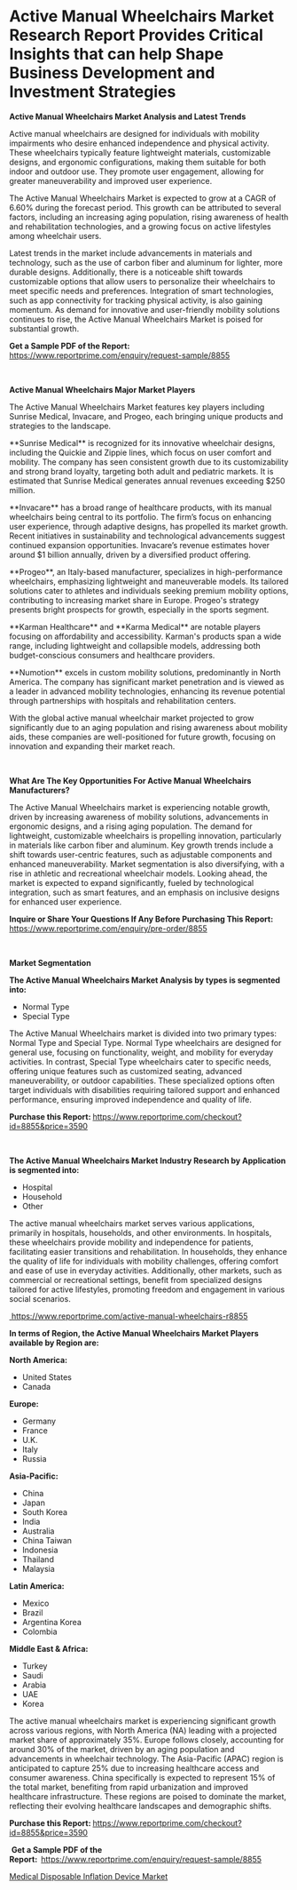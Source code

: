 <p><h1>Active Manual Wheelchairs Market Research Report Provides Critical Insights that can help Shape Business Development and Investment Strategies</h1></p><p><strong>Active Manual Wheelchairs Market Analysis and Latest Trends</strong></p>
<p><p>Active manual wheelchairs are designed for individuals with mobility impairments who desire enhanced independence and physical activity. These wheelchairs typically feature lightweight materials, customizable designs, and ergonomic configurations, making them suitable for both indoor and outdoor use. They promote user engagement, allowing for greater maneuverability and improved user experience.</p><p>The Active Manual Wheelchairs Market is expected to grow at a CAGR of 6.60% during the forecast period. This growth can be attributed to several factors, including an increasing aging population, rising awareness of health and rehabilitation technologies, and a growing focus on active lifestyles among wheelchair users. </p><p>Latest trends in the market include advancements in materials and technology, such as the use of carbon fiber and aluminum for lighter, more durable designs. Additionally, there is a noticeable shift towards customizable options that allow users to personalize their wheelchairs to meet specific needs and preferences. Integration of smart technologies, such as app connectivity for tracking physical activity, is also gaining momentum. As demand for innovative and user-friendly mobility solutions continues to rise, the Active Manual Wheelchairs Market is poised for substantial growth.</p></p>
<p><strong>Get a Sample PDF of the Report:&nbsp;</strong> <a href="https://www.reportprime.com/enquiry/request-sample/8855?utm_campaign=3106&utm_medium=2&utm_source=Github&utm_content=ia&utm_term=20032025&utm_id=active-manual-wheelchairs">https://www.reportprime.com/enquiry/request-sample/8855</a></p>
<p>&nbsp;</p>
<p><strong>Active Manual Wheelchairs Major Market Players</strong></p>
<p><p>The Active Manual Wheelchairs Market features key players including Sunrise Medical, Invacare, and Progeo, each bringing unique products and strategies to the landscape. </p><p>**Sunrise Medical** is recognized for its innovative wheelchair designs, including the Quickie and Zippie lines, which focus on user comfort and mobility. The company has seen consistent growth due to its customizability and strong brand loyalty, targeting both adult and pediatric markets. It is estimated that Sunrise Medical generates annual revenues exceeding $250 million.</p><p>**Invacare** has a broad range of healthcare products, with its manual wheelchairs being central to its portfolio. The firm’s focus on enhancing user experience, through adaptive designs, has propelled its market growth. Recent initiatives in sustainability and technological advancements suggest continued expansion opportunities. Invacare’s revenue estimates hover around $1 billion annually, driven by a diversified product offering.</p><p>**Progeo**, an Italy-based manufacturer, specializes in high-performance wheelchairs, emphasizing lightweight and maneuverable models. Its tailored solutions cater to athletes and individuals seeking premium mobility options, contributing to increasing market share in Europe. Progeo's strategy presents bright prospects for growth, especially in the sports segment.</p><p>**Karman Healthcare** and **Karma Medical** are notable players focusing on affordability and accessibility. Karman's products span a wide range, including lightweight and collapsible models, addressing both budget-conscious consumers and healthcare providers.</p><p>**Numotion** excels in custom mobility solutions, predominantly in North America. The company has significant market penetration and is viewed as a leader in advanced mobility technologies, enhancing its revenue potential through partnerships with hospitals and rehabilitation centers.</p><p>With the global active manual wheelchair market projected to grow significantly due to an aging population and rising awareness about mobility aids, these companies are well-positioned for future growth, focusing on innovation and expanding their market reach.</p></p>
<p>&nbsp;</p>
<p><strong>What Are The Key Opportunities For Active Manual Wheelchairs Manufacturers?</strong></p>
<p><p>The Active Manual Wheelchairs market is experiencing notable growth, driven by increasing awareness of mobility solutions, advancements in ergonomic designs, and a rising aging population. The demand for lightweight, customizable wheelchairs is propelling innovation, particularly in materials like carbon fiber and aluminum. Key growth trends include a shift towards user-centric features, such as adjustable components and enhanced maneuverability. Market segmentation is also diversifying, with a rise in athletic and recreational wheelchair models. Looking ahead, the market is expected to expand significantly, fueled by technological integration, such as smart features, and an emphasis on inclusive designs for enhanced user experience.</p></p>
<p><strong>Inquire or Share Your Questions If Any Before Purchasing This Report:</strong> <a href="https://www.reportprime.com/enquiry/pre-order/8855?utm_campaign=3106&utm_medium=2&utm_source=Github&utm_content=ia&utm_term=20032025&utm_id=active-manual-wheelchairs">https://www.reportprime.com/enquiry/pre-order/8855</a></p>
<p>&nbsp;</p>
<p><strong>Market Segmentation</strong></p>
<p><strong>The Active Manual Wheelchairs Market Analysis by types is segmented into:</strong></p>
<p><ul><li>Normal Type</li><li>Special Type</li></ul></p>
<p><p>The Active Manual Wheelchairs market is divided into two primary types: Normal Type and Special Type. Normal Type wheelchairs are designed for general use, focusing on functionality, weight, and mobility for everyday activities. In contrast, Special Type wheelchairs cater to specific needs, offering unique features such as customized seating, advanced maneuverability, or outdoor capabilities. These specialized options often target individuals with disabilities requiring tailored support and enhanced performance, ensuring improved independence and quality of life.</p></p>
<p><strong>Purchase this Report:&nbsp;</strong><a href="https://www.reportprime.com/checkout?id=8855&price=3590&utm_campaign=3106&utm_medium=2&utm_source=Github&utm_content=ia&utm_term=20032025&utm_id=active-manual-wheelchairs">https://www.reportprime.com/checkout?id=8855&price=3590</a></p>
<p>&nbsp;</p>
<p><strong>The Active Manual Wheelchairs Market Industry Research by Application is segmented into:</strong></p>
<p><ul><li>Hospital</li><li>Household</li><li>Other</li></ul></p>
<p><p>The active manual wheelchairs market serves various applications, primarily in hospitals, households, and other environments. In hospitals, these wheelchairs provide mobility and independence for patients, facilitating easier transitions and rehabilitation. In households, they enhance the quality of life for individuals with mobility challenges, offering comfort and ease of use in everyday activities. Additionally, other markets, such as commercial or recreational settings, benefit from specialized designs tailored for active lifestyles, promoting freedom and engagement in various social scenarios.</p></p>
<p><a href="https://www.reportprime.com/active-manual-wheelchairs-r8855?utm_campaign=3106&utm_medium=2&utm_source=Github&utm_content=ia&utm_term=20032025&utm_id=active-manual-wheelchairs">&nbsp;https://www.reportprime.com/active-manual-wheelchairs-r8855</a></p>
<p><strong>In terms of Region, the Active Manual Wheelchairs Market Players available by Region are:</strong></p>
<p>
    <p> <strong> North America: </strong>
        <ul>
            <li>United States</li>
            <li>Canada</li>
        </ul>
        </p> 
    <p> <strong> Europe: </strong>
        <ul>
            <li>Germany</li>
            <li>France</li>
            <li>U.K.</li>
            <li>Italy</li>
            <li>Russia</li>
        </ul>
        </p> 
    <p> <strong> Asia-Pacific: </strong>
        <ul>
            <li>China</li>
            <li>Japan</li>
            <li>South Korea</li>
            <li>India</li>
            <li>Australia</li>
            <li>China Taiwan</li>
            <li>Indonesia</li>
            <li>Thailand</li>
            <li>Malaysia</li>
        </ul>
        </p> 
    <p> <strong> Latin America: </strong>
        <ul>
            <li>Mexico</li>
            <li>Brazil</li>
            <li>Argentina Korea</li>
            <li>Colombia</li>
        </ul>
        </p> 
    <p> <strong> Middle East & Africa: </strong>
        <ul>
            <li>Turkey</li>
            <li>Saudi</li>
            <li>Arabia</li>
            <li>UAE</li>
            <li>Korea</li>
        </ul>
    </p>
    </p>
<p><p>The active manual wheelchairs market is experiencing significant growth across various regions, with North America (NA) leading with a projected market share of approximately 35%. Europe follows closely, accounting for around 30% of the market, driven by an aging population and advancements in wheelchair technology. The Asia-Pacific (APAC) region is anticipated to capture 25% due to increasing healthcare access and consumer awareness. China specifically is expected to represent 15% of the total market, benefiting from rapid urbanization and improved healthcare infrastructure. These regions are poised to dominate the market, reflecting their evolving healthcare landscapes and demographic shifts.</p></p>
<p><strong>Purchase this Report: </strong><a href="https://www.reportprime.com/checkout?id=8855&price=3590&utm_campaign=3106&utm_medium=2&utm_source=Github&utm_content=ia&utm_term=20032025&utm_id=active-manual-wheelchairs">https://www.reportprime.com/checkout?id=8855&price=3590</a></p>
<p>&nbsp;<strong>Get a Sample PDF of the Report:&nbsp;&nbsp;</strong><a href="https://www.reportprime.com/enquiry/request-sample/8855?utm_campaign=3106&utm_medium=2&utm_source=Github&utm_content=ia&utm_term=20032025&utm_id=active-manual-wheelchairs">https://www.reportprime.com/enquiry/request-sample/8855</a></p>
<p><strong></strong></p>
<p><p><a href="https://github.com/zurubting/Market-Research-Report-List-1/blob/main/medical-disposable-inflation-device-market.md?utm_campaign=3106&utm_medium=2&utm_source=Github&utm_content=ia&utm_term=20032025&utm_id=active-manual-wheelchairs">Medical Disposable Inflation Device Market</a></p></p>